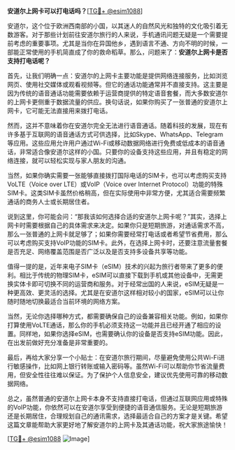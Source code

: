 **安道尔上网卡可以打电话吗？**[[TG💪+ @esim1088](https://t.me/s/esim1088)]

安道尔，这个位于欧洲西南部的小国，以其迷人的自然风光和独特的文化吸引着无数游客。对于那些计划前往安道尔旅行的人来说，手机通讯问题无疑是一个需要提前考虑的重要事项。尤其是当你在异国他乡，遇到语言不通、方向不明的时候，一部能正常使用的手机简直成了你的救命稻草。那么，问题来了：**安道尔上网卡是否支持打电话呢？**

首先，让我们明确一点：安道尔的上网卡主要功能是提供网络连接服务，比如浏览网页、使用社交媒体或观看视频等。但它的通话功能通常并不直接支持。这主要是因为传统的语音通话功能需要依赖于运营商提供的特定语音套餐，而大多数安道尔的上网卡更侧重于数据流量的供应。换句话说，如果你购买了一张普通的安道尔上网卡，它可能无法直接用来拨打电话。

然而，这并不意味着你在安道尔完全无法进行语音通话。随着科技的发展，现在有许多基于互联网的语音通话方式可供选择，比如Skype、WhatsApp、Telegram等应用。这些应用允许用户通过Wi-Fi或移动数据网络进行免费或低成本的语音通话，非常适合像安道尔这样的小国。只要你的设备支持这些应用，并且有稳定的网络连接，就可以轻松实现与家人朋友的沟通。

当然，如果你确实需要一张能够直接拨打国际电话的SIM卡，也可以考虑购买支持VoLTE（Voice over LTE）或VoIP（Voice over Internet Protocol）功能的特殊SIM卡。这类SIM卡虽然价格稍高，但在实际使用中非常方便，尤其适合需要频繁通话的商务人士或长期居住者。

说到这里，你可能会问：“那我该如何选择合适的安道尔上网卡呢？”其实，选择上网卡时需要根据自己的具体需求来决定。如果你只是短期旅游，对通话需求不高，那么一张普通的上网卡就足够了；如果你需要经常打电话或者希望节省费用，那么可以考虑购买支持VoIP功能的SIM卡。此外，在选择上网卡时，还要注意流量套餐是否充足、网络覆盖范围是否广泛以及是否支持多设备共享等功能。

值得一提的是，近年来电子SIM卡（eSIM）技术的兴起为旅行者带来了更多的便利。相比于传统的物理SIM卡，eSIM可以直接下载到手机或其他设备中，无需更换实体卡即可切换不同的运营商和服务。对于经常出国的人来说，eSIM无疑是一种更高效、更灵活的选择。尤其是在安道尔这样相对较小的国家，eSIM可以让你随时随地切换最适合当前环境的网络方案。

当然，无论你选择哪种方式，都需要确保自己的设备兼容相关功能。例如，如果你打算使用VoLTE通话，那么你的手机必须支持这一功能并且已经开通了相应的设置。同样地，如果你选择eSIM，也需要确认你的设备是否支持eSIM功能。因此，在出发前做好充分准备是非常重要的。

最后，再给大家分享一个小贴士：在安道尔旅行期间，尽量避免使用公共Wi-Fi进行敏感操作，比如网上银行转账或输入密码等。虽然Wi-Fi可以帮助你节省流量费用，但安全性往往难以保证。为了保护个人信息安全，建议优先使用可靠的移动数据网络。

总之，虽然普通的安道尔上网卡本身不支持直接打电话，但通过互联网应用或特殊的VoIP功能，你依然可以在安道尔享受到便捷的语音通信服务。无论是短期旅游还是长期居住，合理规划自己的通讯需求，选择最适合自己的方案才是关键。希望这篇文章能帮助大家更好地了解安道尔的上网卡及其通话功能，祝大家旅途愉快！

[[TG💪+ @esim1088](https://t.me/s/esim1088) ![Image](https://i.postimg.cc/4NQfJmqS/Snipaste-2025-05-13-00-14-12.png)]